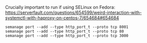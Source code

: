 Crucially important to run if using SELinux on Fedora:
https://serverfault.com/questions/654599/weird-interaction-with-systemctl-with-haproxy-on-centos-7/654684#654684

```
semanage port --add --type http_port_t --proto tcp 8001
semanage port --add --type http_port_t --proto tcp 80
semanage port --add --type http_port_t --proto tcp 3000
```

